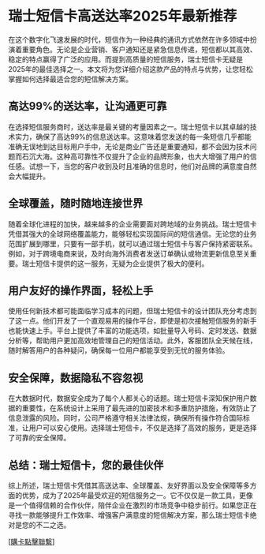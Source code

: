 # 瑞士短信卡高送达率2025年最新推荐

在这个数字化飞速发展的时代，短信作为一种经典的通讯方式依然在许多领域中扮演着重要角色。无论是企业营销、客户通知还是紧急信息传递，短信都以其高效、稳定的特点赢得了广泛的应用。而提到高质量的短信服务，瑞士短信卡无疑是2025年的最佳选择之一。本文将为您详细介绍这款产品的特点与优势，让您轻松掌握如何选择最适合您的短信解决方案。

## 高达99%的送达率，让沟通更可靠

在选择短信服务商时，送达率是最关键的考量因素之一。瑞士短信卡以其卓越的技术实力，确保了高达99%的信息送达率。这意味着您发送的每一条短信几乎都能准确无误地到达目标用户手中，无论是商业广告还是重要通知，都不会因为技术问题而石沉大海。这种高可靠性不仅提升了企业的品牌形象，也大大增强了用户的信任感。试想一下，当您的客户收到及时且准确的信息时，他们对品牌的满意度自然会大幅提升。

## 全球覆盖，随时随地连接世界

随着全球化进程的加快，越来越多的企业需要面对跨地域的业务挑战。瑞士短信卡凭借其强大的全球网络覆盖能力，能够轻松实现国际间的短信通信。无论您的业务范围扩展到哪里，只要有一部手机，就可以通过瑞士短信卡与客户保持紧密联系。例如，对于跨境电商来说，及时向海外消费者发送订单确认或物流更新信息至关重要。瑞士短信卡提供的这一服务，无疑为企业提供了极大的便利。

## 用户友好的操作界面，轻松上手

使用任何新技术都可能面临学习成本的问题，但瑞士短信卡的设计团队充分考虑到了这一点。他们开发了一个直观易用的操作平台，即使是初次接触短信服务的新手也能快速上手。平台上提供了丰富的功能选项，如批量导入号码、定时发送、数据分析等，帮助用户更加高效地管理自己的短信活动。此外，客服团队全天候在线，随时解答用户的各种疑问，确保每一位用户都能享受到无忧的服务体验。

## 安全保障，数据隐私不容忽视

在大数据时代，数据安全成为了每个人都关心的话题。瑞士短信卡深知保护用户数据的重要性，在系统设计上采用了最先进的加密技术和多重防护措施，有效防止了信息泄露的风险。同时，公司严格遵守相关法律法规，确保所有操作符合国际标准，让用户可以安心使用。选择瑞士短信卡，不仅是选择了高效的服务，更是选择了可靠的安全保障。

## 总结：瑞士短信卡，您的最佳伙伴

综上所述，瑞士短信卡凭借其高送达率、全球覆盖、友好界面以及安全保障等多方面的优势，成为了2025年最受欢迎的短信服务之一。它不仅仅是一款工具，更像是一个值得信赖的合作伙伴，陪伴企业在激烈的市场竞争中稳步前行。如果您正在寻找一款能够提升工作效率、增强客户满意度的短信解决方案，那么瑞士短信卡绝对是您的不二之选。

[[購卡點擊聯繫](https://t.me/s/SXDXQF)]